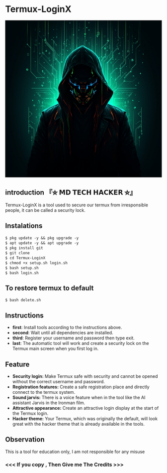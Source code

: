 # Termux-LoginX
![Termux-LoginX preview](Termux-LoginX.jpg)

## introduction 『⛥ 𝗠𝗗 𝗧𝗘𝗖𝗛 𝗛𝗔𝗖𝗞𝗘𝗥 ⛥』
Termux-LoginX is a tool used to secure our termux from irresponsible people, it can be called a security lock.

## Instalations
```
$ pkg update -y && pkg upgrade -y
$ apt update -y && apt upgrade -y
$ pkg install git
$ git clone 
$ cd Termux-LoginX
$ chmod +x setup.sh login.sh
$ bash setup.sh
$ bash login.sh
```
## To restore termux to default
```
$ bash delete.sh
```

## Instructions
- **first**: Install tools according to the instructions above.
- **second**: Wait until all dependencies are installed.
- **third**: Register your username and password then type exit.
- **last**: The automatic tool will work and create a security lock on the Termux main screen when you first log in.

## Feature
- **Security login:** Make Termux safe with security and cannot be opened without the correct username and password.
- **Registration features:** Create a safe registration place and directly connect to the termux system.
- **Sound jarvis:** There is a voice feature when in the tool like the AI assistant Jarvis in the Ironman film.
- **Attractive appearance:** Create an attractive login display at the start of the Termux login.
- **Hacker theme:** Your Termux, which was originally the default, will look great with the hacker theme that is already available in the tools.

## Observation
This is a tool for education only, I am not responsible for any misuse


### <<< If you copy , Then Give me The Credits >>>

